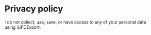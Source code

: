 # Privacy policy
I do not collect, use, save, or have access to any of your personal data using iUFCExport.
